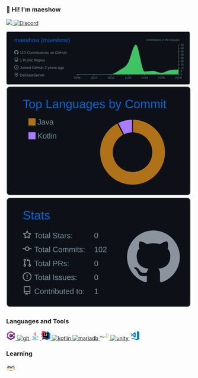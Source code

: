 ### 👋 Hi! I'm maeshow
<p align="left"> 
  <a href="http://twitter.com/maeshowneco">
    <img height="20" src="https://img.shields.io/twitter/follow/maeshowneco?label=Twitter&logo=twitter&style=flat" />
  </a>
  <a href="https://discord.gg/84ABhPK">
    <img src="https://img.shields.io/static/v1?logo=discord&label=&message=Discord&color=36393f&style=flat" alt="Discord">
  </a>
</p>

[![](https://raw.githubusercontent.com/maeshow/maeshow/main/profile-summary-card-output/github_dark/0-profile-details.svg)](https://github.com/vn7n24fzkq/github-profile-summary-cards)
[![](https://raw.githubusercontent.com/maeshow/maeshow/main/profile-summary-card-output/github_dark/2-most-commit-language.svg)](https://github.com/vn7n24fzkq/github-profile-summary-cards)
[![](https://raw.githubusercontent.com/maeshow/maeshow/main/profile-summary-card-output/github_dark/3-stats.svg)](https://github.com/vn7n24fzkq/github-profile-summary-cards) 

<h3 align="left">Languages and Tools</h3>
<p align="left"> 
  <a href="https://www.w3schools.com/cs/" target="_blank">
    <img src="https://raw.githubusercontent.com/devicons/devicon/master/icons/csharp/csharp-original.svg" alt="csharp" width="25" height="25"/>
  </a>
  <a href="https://git-scm.com/" target="_blank">
    <img src="https://www.vectorlogo.zone/logos/git-scm/git-scm-icon.svg" alt="git" width="25" height="25"/>
  </a>
  <a href="https://www.java.com" target="_blank">
    <img src="https://raw.githubusercontent.com/devicons/devicon/master/icons/java/java-original.svg" alt="java" width="25" height="25"/>
  </a>
  <a href="https://www.jetbrains.com/idea/" target="_blank">
    <img src="icons/IntelliJ_IDEA.png" alt="intellij" width="25" height="25"/>
  </a>
  <a href="https://kotlinlang.org" target="_blank">
    <img src="https://www.vectorlogo.zone/logos/kotlinlang/kotlinlang-icon.svg" alt="kotlin" width="25" height="25"/>
  </a>
  <a href="https://mariadb.org/" target="_blank">
    <img src="https://www.vectorlogo.zone/logos/mariadb/mariadb-icon.svg" alt="mariadb" width="25" height="25"/>
  </a>
  <a href="https://www.mysql.com/" target="_blank">
    <img src="https://raw.githubusercontent.com/devicons/devicon/master/icons/mysql/mysql-original-wordmark.svg" alt="mysql" width="25" height="25"/>
  </a>
  <a href="https://unity.com/" target="_blank">
    <img src="https://www.vectorlogo.zone/logos/unity3d/unity3d-icon.svg" alt="unity" width="25" height="25"/>
  </a>
  <a href="https://code.visualstudio.com/" target="_blank">
    <img src="https://raw.githubusercontent.com/github/explore/80688e429a7d4ef2fca1e82350fe8e3517d3494d/topics/visual-studio-code/visual-studio-code.png" alt="Visual StudioCode" width="25" height="25"/>
  </a>
</p>

<h3 align="left">Learning</h3>
<p align="left">
  <a href="https://aws.amazon.com/" target="_blank">
    <img src="https://raw.githubusercontent.com/github/explore/80688e429a7d4ef2fca1e82350fe8e3517d3494d/topics/aws/aws.png" alt="aws" width="25" height="25" />
  </a>
</p>
